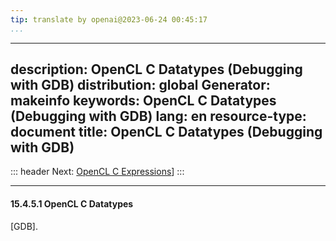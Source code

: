 ```yaml
---
tip: translate by openai@2023-06-24 00:45:17
...
```

---
description: OpenCL C Datatypes (Debugging with GDB)
distribution: global
Generator: makeinfo
keywords: OpenCL C Datatypes (Debugging with GDB)
lang: en
resource-type: document
title: OpenCL C Datatypes (Debugging with GDB)
---
::: header
Next: [OpenCL C Expressions](OpenCL-C-Expressions.html#OpenCL-C-Expressions)]
:::

---

#### 15.4.5.1 OpenCL C Datatypes

[GDB].
